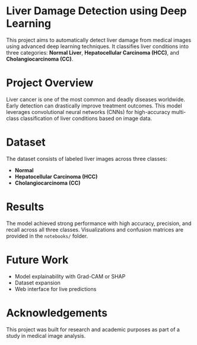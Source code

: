 
# Liver Damage Detection using Deep Learning

This project aims to automatically detect liver damage from medical images using advanced deep learning techniques. It classifies liver conditions into three categories: **Normal Liver**, **Hepatocellular Carcinoma (HCC)**, and **Cholangiocarcinoma (CC)**.

# Project Overview

Liver cancer is one of the most common and deadly diseases worldwide. Early detection can drastically improve treatment outcomes. This model leverages convolutional neural networks (CNNs) for high-accuracy multi-class classification of liver conditions based on image data.

# Dataset

The dataset consists of labeled liver images across three classes:
- **Normal**
- **Hepatocellular Carcinoma (HCC)**
- **Cholangiocarcinoma (CC)**


# Results

The model achieved strong performance with high accuracy, precision, and recall across all three classes. Visualizations and confusion matrices are provided in the `notebooks/` folder.



# Future Work

- Model explainability with Grad-CAM or SHAP
- Dataset expansion
- Web interface for live predictions

# Acknowledgements

This project was built for research and academic purposes as part of a study in medical image analysis.
